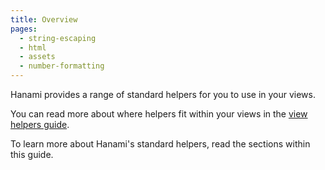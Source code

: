 ```yaml
---
title: Overview
pages:
  - string-escaping
  - html
  - assets
  - number-formatting
---
```


Hanami provides a range of standard helpers for you to use in your views.

You can read more about where helpers fit within your views in the [view helpers guide](//guide/views/helpers).

To learn more about Hanami's standard helpers, read the sections within this guide.
